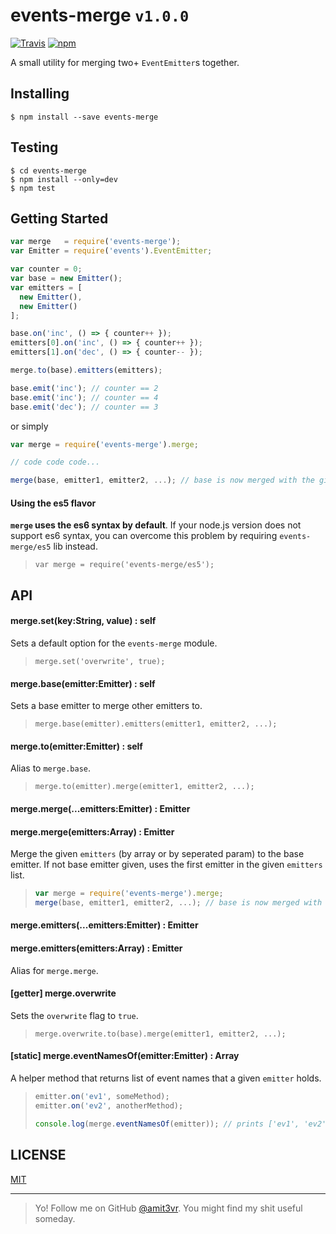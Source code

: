 # events-merge `v1.0.0`
[![Travis](https://img.shields.io/travis/amit3vr/events-merge.svg)](https://travis-ci.org/amit3vr/events-merge)
[![npm](https://img.shields.io/npm/dt/events-merge.svg?maxAge=2592000)](https://www.npmjs.com/package/events-merge)

A small utility for merging two+ `EventEmitter`s together.

## Installing
`$ npm install --save events-merge`

## Testing
`$ cd events-merge`  
`$ npm install --only=dev`  
`$ npm test`

## Getting Started
```javascript
var merge   = require('events-merge');
var Emitter = require('events').EventEmitter;

var counter = 0;
var base = new Emitter();
var emitters = [
  new Emitter(),
  new Emitter()
];

base.on('inc', () => { counter++ });
emitters[0].on('inc', () => { counter++ });
emitters[1].on('dec', () => { counter-- });

merge.to(base).emitters(emitters);

base.emit('inc'); // counter == 2
base.emit('inc'); // counter == 4
base.emit('dec'); // counter == 3
```

or simply

```javascript
var merge = require('events-merge').merge;

// code code code...

merge(base, emitter1, emitter2, ...); // base is now merged with the given emitters.
```

#### Using the es5 flavor
**`merge` uses the es6 syntax by default**.
If your node.js version does not support es6 syntax, you can overcome this problem by requiring `events-merge/es5` lib instead.  
> `var merge = require('events-merge/es5');`

## API
#### merge.set(key:String, value) : self
Sets a default option for the `events-merge` module.  
> `merge.set('overwrite', true);`

#### merge.base(emitter:Emitter) : self
Sets a base emitter to merge other emitters to.  
> `merge.base(emitter).emitters(emitter1, emitter2, ...);`

#### merge.to(emitter:Emitter) : self
Alias to `merge.base`.  
> `merge.to(emitter).merge(emitter1, emitter2, ...);`

#### merge.merge(...emitters:Emitter) : Emitter
#### merge.merge(emitters:Array<Emitter>) : Emitter
Merge the given `emitters` (by array or by seperated param) to the base emitter. If not base emitter given, uses the first emitter in the given `emitters` list.  
> ```javascript
> var merge = require('events-merge').merge;
> merge(base, emitter1, emitter2, ...); // base is now merged with the given emitters.
> ```

#### merge.emitters(...emitters:Emitter) : Emitter
#### merge.emitters(emitters:Array<Emitter>) : Emitter
Alias for `merge.merge`.

#### [getter] merge.overwrite
Sets the `overwrite` flag to `true`.
> `merge.overwrite.to(base).merge(emitter1, emitter2, ...);`

#### [static] merge.eventNamesOf(emitter:Emitter) : Array<String>
A helper method that returns list of event names that a given `emitter` holds.
> ```javascript
> emitter.on('ev1', someMethod);
> emitter.on('ev2', anotherMethod);
>
> console.log(merge.eventNamesOf(emitter)); // prints ['ev1', 'ev2'].
> ```

## LICENSE
[MIT](https://github.com/amit3vr/events-merge/blob/master/LICENSE)

---

> Yo! Follow me on GitHub [@amit3vr](https://github.com/amit3vr). You might find my shit useful someday.